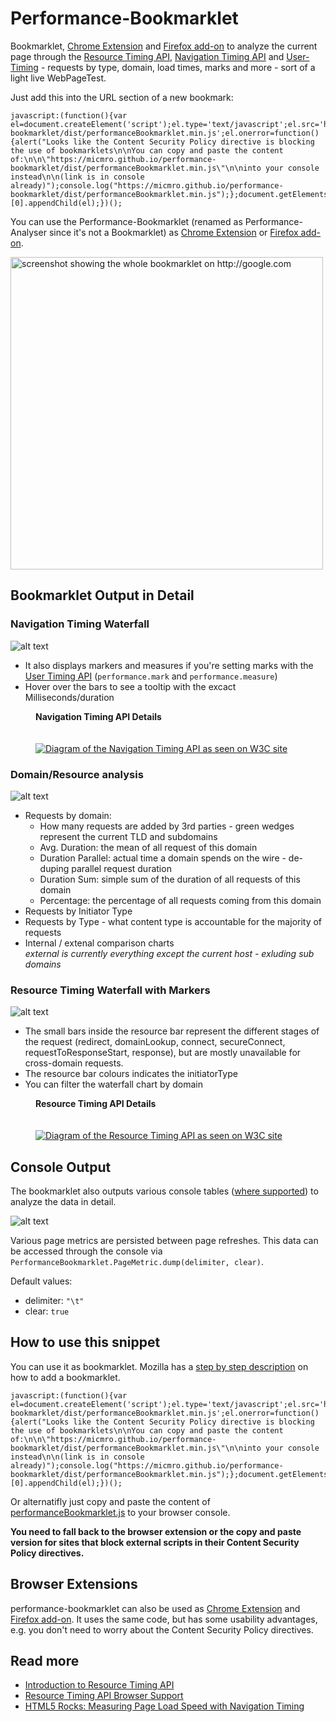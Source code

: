 Performance-Bookmarklet
=======================

Bookmarklet, [Chrome Extension](https://chrome.google.com/webstore/detail/performance-analyser/djgfmlohefpomchfabngccpbaflcahjf) and [Firefox add-on](https://addons.mozilla.org/en-US/firefox/addon/performance-analyser/) to analyze the current page through the [Resource Timing API](http://www.w3.org/TR/resource-timing), [Navigation Timing API](http://www.w3.org/TR/navigation-timing) and [User-Timing](http://www.w3.org/TR/user-timing/) - requests by type, domain, load times, marks and more - sort of a light live WebPageTest.


Just add this into the URL section of a new bookmark:

```
javascript:(function(){var el=document.createElement('script');el.type='text/javascript';el.src='https://micmro.github.io/performance-bookmarklet/dist/performanceBookmarklet.min.js';el.onerror=function(){alert("Looks like the Content Security Policy directive is blocking the use of bookmarklets\n\nYou can copy and paste the content of:\n\n\"https://micmro.github.io/performance-bookmarklet/dist/performanceBookmarklet.min.js\"\n\ninto your console instead\n\n(link is in console already)");console.log("https://micmro.github.io/performance-bookmarklet/dist/performanceBookmarklet.min.js");};document.getElementsByTagName('body')[0].appendChild(el);})();
```

You can use the Performance-Bookmarklet (renamed as Performance-Analyser since it's not a Bookmarklet) as [Chrome Extension](https://chrome.google.com/webstore/detail/performance-analyser/djgfmlohefpomchfabngccpbaflcahjf) or [Firefox add-on](https://addons.mozilla.org/en-US/firefox/addon/performance-analyser/).

<a href="https://raw.githubusercontent.com/micmro/resourceTable/gh-pages/readme-assets/perfbook-full.png"><img src="https://raw.githubusercontent.com/micmro/resourceTable/gh-pages/readme-assets/perfbook-full.png" alt="screenshot showing the whole bookmarklet on http://google.com" height="500" /></a>


Bookmarklet Output in Detail
----------------------------

### Navigation Timing Waterfall

![alt text](https://raw.githubusercontent.com/micmro/resourceTable/gh-pages/readme-assets/perfbook-navigation-timing-waterfall.png "screenshot of navigation timing API waterfall output of bookmarklet on http://walmart.ca/en")

- It also displays markers and measures if you're setting marks with the [User Timing API](http://www.w3.org/TR/user-timing) (`performance.mark` and `performance.measure`)
- Hover over the bars to see a tooltip with the excact Milliseconds/duration

<figure>
  <figcaption><strong>Navigation Timing API Details</strong></figcaption>
  <br/><br/>
  <a href="https://raw.githubusercontent.com/micmro/resourceTable/gh-pages/readme-assets/navigation-timing-overview.svg"><img src="https://raw.githubusercontent.com/micmro/resourceTable/gh-pages/readme-assets/navigation-timing-overview.png" alt="Diagram of the Navigation Timing API as seen on W3C site" /></a>
</figure>


### Domain/Resource analysis

![alt text](https://raw.githubusercontent.com/micmro/resourceTable/gh-pages/readme-assets/perfbook-requests-pie-charts.png "screenshot of pie graph output of bookmarklet on http://velocityconf.com/velocityny2014")

- Requests by domain:
  - How many requests are added by 3rd parties - green wedges represent the current TLD and subdomains
  - Avg. Duration: the mean of all request of this domain
  - Duration Parallel: actual time a domain spends on the wire - de-duping parallel request duration
  - Duration Sum: simple sum of the duration of all requests of this domain
  - Percentage: the percentage of all requests coming from this domain
- Requests by Initiator Type
- Requests by Type - what content type is accountable for the majority of requests
- Internal / extenal comparison charts  
  *external is currently everything except the current host - exluding sub domains*


### Resource Timing Waterfall with Markers

![alt text](https://raw.githubusercontent.com/micmro/resourceTable/gh-pages/readme-assets/perfbook-resources-timing-waterfall.png "screenshot of resource timing API waterfall output of bookmarklet on http://stylify.me")

- The small bars inside the resource bar represent the different stages of the request (redirect, domainLookup, connect, secureConnect, requestToResponseStart, response), but are mostly unavailable for cross-domain requests.
- The resource bar colours indicates the initiatorType
- You can filter the waterfall chart by domain

<figure>
  <figcaption><strong>Resource Timing API Details</strong></figcaption>
  <br/><br/>
  <a href="https://raw.githubusercontent.com/micmro/resourceTable/gh-pages/readme-assets/resource-timing-overview.svg"><img src="https://raw.githubusercontent.com/micmro/resourceTable/gh-pages/readme-assets/resource-timing-overview.png" alt="Diagram of the Resource Timing API as seen on W3C site" /></a>
</figure>


Console Output
--------------

The bookmarklet also outputs various console tables ([where supported](https://developer.mozilla.org/en-US/docs/Web/API/Console/table)) to analyze the data in detail.

![alt text](https://raw.githubusercontent.com/micmro/resourceTable/gh-pages/readme-assets/perfbook-tables-resources.png "tabular output in console of all resources in the page")

Various page metrics are persisted between page refreshes. This data can be accessed through the console via ```PerformanceBookmarklet.PageMetric.dump(delimiter, clear)```.

Default values:
* delimiter: ```"\t"``` 
* clear: ```true```

How to use this snippet
-----------------------

You can use it as bookmarklet. Mozilla has a [step by step description](https://support.mozilla.org/en-US/kb/bookmarklets-perform-common-web-page-tasks#w_how-do-i-install-a-bookmarklet) on how to add a bookmarklet.

```
javascript:(function(){var el=document.createElement('script');el.type='text/javascript';el.src='https://micmro.github.io/performance-bookmarklet/dist/performanceBookmarklet.min.js';el.onerror=function(){alert("Looks like the Content Security Policy directive is blocking the use of bookmarklets\n\nYou can copy and paste the content of:\n\n\"https://micmro.github.io/performance-bookmarklet/dist/performanceBookmarklet.min.js\"\n\ninto your console instead\n\n(link is in console already)");console.log("https://micmro.github.io/performance-bookmarklet/dist/performanceBookmarklet.min.js");};document.getElementsByTagName('body')[0].appendChild(el);})();
```

Or alternatifly just copy and paste the content of [performanceBookmarklet.js](https://raw.githubusercontent.com/micmro/performance-bookmarklet/master/dist/performanceBookmarklet.js) to your browser console.

**You need to fall back to the browser extension or the copy and paste version for sites that block external scripts in their Content Security Policy directives.**

Browser Extensions
------------------
performance-bookmarklet can also be used as [Chrome Extension](https://chrome.google.com/webstore/detail/performance-analyser/djgfmlohefpomchfabngccpbaflcahjf) and [Firefox add-on](https://addons.mozilla.org/en-US/firefox/addon/performance-analyser/). It uses the same code, but has some usability advantages, e.g. you don't need to worry about the Content Security Policy directives.


Read more
-----------
- [Introduction to Resource Timing API](http://googledevelopers.blogspot.ca/2013/12/measuring-network-performance-with.html)
- [Resource Timing API Browser Support](http://caniuse.com/#feat=resource-timing)
- [HTML5 Rocks: Measuring Page Load Speed with Navigation Timing](http://www.html5rocks.com/en/tutorials/webperformance/basics)
